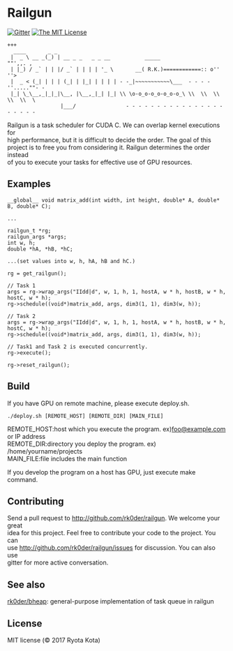 # Railgun

[![Gitter](https://badges.gitter.im/rk0der/railgun.svg)](https://gitter.im/rk0der/railgun?utm_source=badge&utm_medium=badge&utm_campaign=pr-badge)
[![The MIT License](https://img.shields.io/badge/license-MIT-orange.svg?style=flat-square)](http://opensource.org/licenses/MIT)


```
+++
  ____       _ _                   
 |  _ \ __ _(_) | __ _ _   _ _ __           _____                   ""',,. ,
 | |_) / _` | | |/ _` | | | | '_ \       __( R.K.)============:: o''        ''>
 |  _ < (_| | | | (_| | |_| | | | | - -_|~~~~~~~~~~~\___  - - - -''.....""- -
 |_| \_\__,_|_|_|\__, |\__,_|_| |_| \\ \o-o_o-o_o-o_o-o_\ \\  \\  \\  \\  \\  \
                 |___/                - - - - - - - - - - - - - - - - - - - - -
```

Railgun is a task scheduler for CUDA C. We can overlap kernel executions for  
high performance, but it is difficult to decide the order. The goal of this  
project is to free you from considering it. Railgun determines the order instead  
of you to execute your tasks for effective use of GPU resources.  

## Examples
```
__global__ void matrix_add(int width, int height, double* A, double* B, double* C);

...

railgun_t *rg;
railgun_args *args;
int w, h;
double *hA, *hB, *hC;

...(set values into w, h, hA, hB and hC.)

rg = get_railgun();

// Task 1
args = rg->wrap_args("IIdd|d", w, 1, h, 1, hostA, w * h, hostB, w * h, hostC, w * h); 
rg->schedule((void*)matrix_add, args, dim3(1, 1), dim3(w, h));

// Task 2
args = rg->wrap_args("IIdd|d", w, 1, h, 1, hostA, w * h, hostB, w * h, hostC, w * h); 
rg->schedule((void*)matrix_add, args, dim3(1, 1), dim3(w, h));

// Task1 and Task 2 is executed concurrently.
rg->execute();

rg->reset_railgun();
```

## Build
If you have GPU on remote machine, please execute deploy.sh.  
```
./deploy.sh [REMOTE_HOST] [REMOTE_DIR] [MAIN_FILE]
```
REMOTE_HOST:host which you execute the program. ex)foo@example.com or IP address   
REMOTE_DIR:directory you deploy the program. ex) /home/yourname/projects  
MAIN_FILE:file includes the main function  

If you develop the program on a host has GPU, just execute make command.  

## Contributing
Send a pull request to <http://github.com/rk0der/railgun>. We welcome your great  
idea for this project. Feel free to contribute your code to the project. You can  
use <http://github.com/rk0der/railgun/issues> for discussion. You can also use  
gitter for more active conversation.  

## See also
[rk0der/bheap](https://github.com/rk0der/bheap): general-purpose implementation of task queue in railgun

## License

MIT license (© 2017 Ryota Kota)
